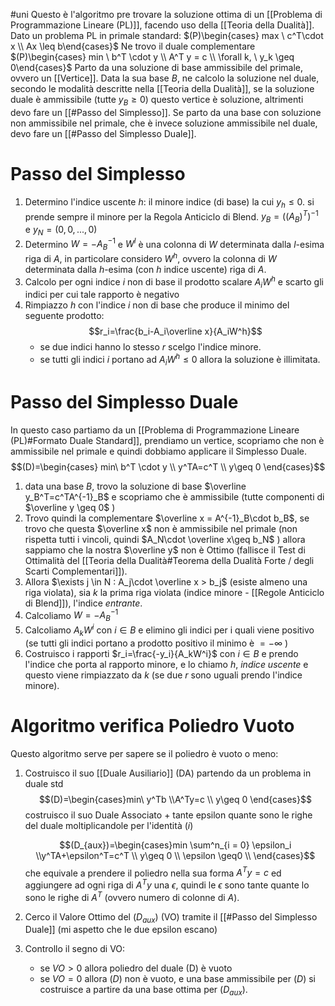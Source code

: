 #uni 
Questo è l'algoritmo pre trovare la soluzione ottima di un [[Problema di Programmazione Lineare (PL)]], facendo uso della [[Teoria della Dualità]].
Dato un problema PL in primale standard: $(P)\begin{cases} max \  c^T\cdot x \\ Ax \leq b\end{cases}$
Ne trovo il duale complementare $(P)\begin{cases} min \ b^T \cdot y \\ A^T y = c \\ \forall k, \ y_k \geq 0\end{cases}$ 
Parto da una soluzione di base ammissibile del primale, ovvero un [[Vertice]].
Data la sua base $B$, ne calcolo la soluzione nel duale, secondo le modalità descritte nella [[Teoria della Dualità]], se la soluzione duale è ammissibile (tutte $y_B \geq 0$) questo vertice è soluzione, altrimenti devo fare un [[#Passo del Simplesso]].
Se parto da una base con soluzione non ammissibile nel primale, che è invece soluzione ammissibile nel duale, devo fare un [[#Passo del Simplesso Duale]].
# Passo del Simplesso
1. Determino l'indice uscente $h$: il minore indice (di base) la cui $y_h \leq 0$.
   si prende sempre il minore per la Regola Anticiclo di Blend.
   $y_B=((A_B)^T)^{-1}$ e $y_N=(0, 0, ..., 0)$ 
2. Determino $W=-A_B^{-1}$ e $W^l$ è una colonna di $W$ determinata dalla $l$-esima riga di $A$, in particolare considero $W^h$, ovvero la colonna di $W$ determinata dalla $h$-esima (con $h$ indice uscente) riga di $A$. 
3. Calcolo per ogni indice $i$ non di base il prodotto scalare $A_iW^h$ e scarto gli indici per cui tale rapporto è negativo
4. Rimpiazzo $h$ con l'indice $i$ non di base che produce il minimo del seguente prodotto: $$r_i=\frac{b_i-A_i\overline x}{A_iW^h}$$
   - se due indici hanno lo stesso $r$ scelgo l'indice minore.
   - se tutti gli indici $i$ portano ad $A_iW^h \leq 0$ allora la soluzione è illimitata.
# Passo del Simplesso Duale

In questo caso partiamo da un [[Problema di Programmazione Lineare (PL)#Formato Duale Standard]], prendiamo un vertice, scopriamo che non è ammissibile nel primale e quindi dobbiamo applicare il Simplesso Duale.
$$(D)=\begin{cases} min\ b^T \cdot y \\ y^TA=c^T \\ y\geq 0 \end{cases}$$ 
1. data una base $B$, trovo la soluzione di base $\overline y_B^T=c^TA^{-1}_B$ e scopriamo che è ammissibile (tutte componenti di $\overline y \geq 0$ )
2. Trovo quindi la complementare $\overline x = A^{-1}_B\cdot b_B$, se trovo che questa $\overline x$ non è ammissibile nel primale (non rispetta tutti i vincoli, quindi $A_N\cdot \overline x\geq b_N$ ) allora sappiamo che la nostra $\overline y$ non è Ottimo (fallisce il Test di Ottimalità del [[Teoria della Dualità#Teorema della Dualità Forte / degli Scarti Complementari]]).
3. Allora $\exists j \in N : A_j\cdot \overline x > b_j$ (esiste almeno una riga violata), sia $k$ la prima riga violata (indice minore - [[Regole Anticiclo di Blend]]), l'indice _entrante_.
4. Calcoliamo $W=-A^{-1}_B$ 
5. Calcoliamo $A_kW^i$ con $i \in B$ e elimino gli indici per i quali viene positivo (se tutti gli indici portano a prodotto positivo il minimo è $=-\infty$ )
6. Costruisco i rapporti $r_i=\frac{-y_i}{A_kW^i}$ con $i\in B$ e prendo l'indice che porta al rapporto minore, e lo chiamo $h$, _indice uscente_ e questo viene rimpiazzato da $k$ (se due $r$ sono uguali prendo l'indice minore).
# Algoritmo verifica Poliedro Vuoto
Questo algoritmo serve per sapere se il poliedro è vuoto o meno:
1. Costruisco il suo [[Duale Ausiliario]] (DA)
	partendo da un problema in duale std 
	   $$(D)=\begin{cases}min\ y^Tb \\A^Ty=c \\ y\geq 0 \end{cases}$$
	costruisco il suo Duale Associato + tante epsilon quante sono le righe del duale moltiplicandole per l'identità $( i )$ 
	
	$$(D_{aux})=\begin{cases}min \sum^n_{i = 0} \epsilon_i \\y^TA+\epsilon^T=c^T \\ y\geq 0 \\ \epsilon \geq0 \\ \end{cases}$$che equivale a prendere il poliedro nella sua forma $A^Ty=c$ ed aggiungere ad ogni riga di $A^Ty$ una $\epsilon$, quindi le $\epsilon$ sono tante quante lo sono le righe di $A^T$ (ovvero numero di colonne di $A$). 
   
2. Cerco il Valore Ottimo del $(D_{aux})$  (VO) tramite il [[#Passo del Simplesso Duale]] (mi aspetto che le due epsilon escano)
3. Controllo il segno di VO:
   - se $VO > 0$ allora poliedro del duale (D) è vuoto
   - se $VO = 0$ allora $(D)$ non è vuoto, e una base ammissibile per $(D)$ si costruisce a partire da una base ottima per $(D_{aux})$.
